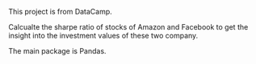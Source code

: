 This project is from DataCamp. 

Calcualte the sharpe ratio of stocks of Amazon and Facebook to get the insight into the investment values of these two company.

The main package is Pandas.
